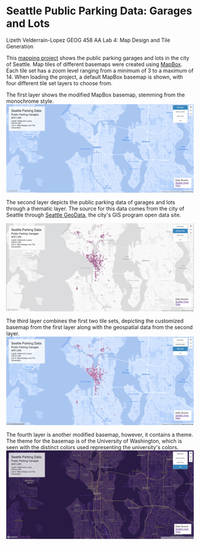 # Seattle Public Parking Data: Garages and Lots
Lizeth Velderrain-Lopez
GEOG 458 AA
Lab 4: Map Design and Tile Generation

This [mapping project](https://lizethvl.github.io/geog458-lab4/index.html) shows the public parking garages and lots in the city of Seattle. Map tiles of different basemaps were created using [MapBox](https://www.mapbox.com/). Each tile set has a zoom level ranging from a minimum of 3 to a maximum of 14. When loading the project, a default MapBox basemap is shown, with four different tile set layers to choose from.

The first layer shows the modified MapBox basemap, stemming from the monochrome style.
![Modified basemap created in MapBox Studio](img/modified-basemap.png)

The second layer depicts the public parking data of garages and lots through a thematic layer. The source for this data comes from the city of Seattle through [Seattle GeoData](https://data-seattlecitygis.opendata.arcgis.com/datasets/3029d63401544cd6b9783ef1bfb40b91_1/explore?location=47.607962%2C-122.338123%2C12.56), the city's GIS program open data site.

![Thematic layer of geospatial data on unmodified MapBox basemap](img/data-basemap.png)

The third layer combines the first two tile sets, depicting the customized basemap from the first layer along with the geospatial data from the second layer.
![Thematic layer of the geospatial data from the second layer on the first layer - the modified basemap](img/data-modified-map.png)

The fourth layer is another modified basemap, however, it contains a theme. The theme for the basemap is of the University of Washington, which is seen with the distinct colors used representing the university's colors.
![Modified basemap created in MapBox Studio with a UW color scheme](img/uw-map.png)
